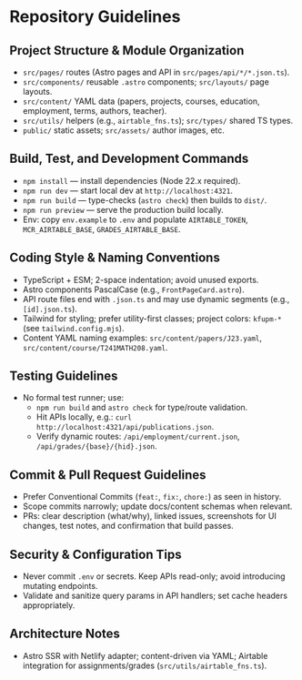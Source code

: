 # Repository Guidelines

## Project Structure & Module Organization
- `src/pages/` routes (Astro pages and API in `src/pages/api/*/*.json.ts`).
- `src/components/` reusable `.astro` components; `src/layouts/` page layouts.
- `src/content/` YAML data (papers, projects, courses, education, employment, terms, authors, teacher).
- `src/utils/` helpers (e.g., `airtable_fns.ts`); `src/types/` shared TS types.
- `public/` static assets; `src/assets/` author images, etc.

## Build, Test, and Development Commands
- `npm install` — install dependencies (Node 22.x required).
- `npm run dev` — start local dev at `http://localhost:4321`.
- `npm run build` — type-checks (`astro check`) then builds to `dist/`.
- `npm run preview` — serve the production build locally.
- Env: copy `env.example` to `.env` and populate `AIRTABLE_TOKEN`, `MCR_AIRTABLE_BASE`, `GRADES_AIRTABLE_BASE`.

## Coding Style & Naming Conventions
- TypeScript + ESM; 2-space indentation; avoid unused exports.
- Astro components PascalCase (e.g., `FrontPageCard.astro`).
- API route files end with `.json.ts` and may use dynamic segments (e.g., `[id].json.ts`).
- Tailwind for styling; prefer utility-first classes; project colors: `kfupm-*` (see `tailwind.config.mjs`).
- Content YAML naming examples: `src/content/papers/J23.yaml`, `src/content/course/T241MATH208.yaml`.

## Testing Guidelines
- No formal test runner; use:
  - `npm run build` and `astro check` for type/route validation.
  - Hit APIs locally, e.g.: `curl http://localhost:4321/api/publications.json`.
  - Verify dynamic routes: `/api/employment/current.json`, `/api/grades/{base}/{hid}.json`.

## Commit & Pull Request Guidelines
- Prefer Conventional Commits (`feat:`, `fix:`, `chore:`) as seen in history.
- Scope commits narrowly; update docs/content schemas when relevant.
- PRs: clear description (what/why), linked issues, screenshots for UI changes, test notes, and confirmation that build passes.

## Security & Configuration Tips
- Never commit `.env` or secrets. Keep APIs read-only; avoid introducing mutating endpoints.
- Validate and sanitize query params in API handlers; set cache headers appropriately.

## Architecture Notes
- Astro SSR with Netlify adapter; content-driven via YAML; Airtable integration for assignments/grades (`src/utils/airtable_fns.ts`).

